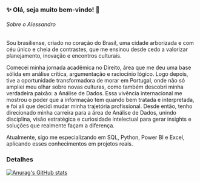 ### ✨ Olá, seja muito bem-vindo! 👋


###### Sobre o Alessandro
Sou brasiliense, criado no coração do Brasil, uma cidade arborizada e com céu único e cheia de contrastes, que me ensinou desde cedo a valorizar planejamento, inovação e encontros culturais.

 Comecei minha jornada acadêmica no Direito, área que me deu uma base sólida em análise crítica, argumentação e raciocínio lógico. Logo depois, tive a oportunidade transformadora de morar em Portugal, onde não só ampliei meu olhar sobre novas culturas, como também descobri minha verdadeira paixão: a Análise de Dados.
 Essa vivência internacional me mostrou o poder que a informação tem quando bem tratada e interpretada, e foi ali que decidi mudar minha trajetória profissional. Desde então, tenho direcionado minha carreira para a área de Análise de Dados, unindo disciplina, visão estratégica e curiosidade intelectual para gerar insights e soluções que realmente façam a diferença.

 Atualmente, sigo me especializando em SQL, Python, Power BI e Excel, aplicando esses conhecimentos em projetos reais.

 ### Detalhes

[![Anurag's GitHub stats](https://github-readme-stats.vercel.app/api?username=alessandrosbeserragithub1406&show_icons=true&theme=dark)](https://github.com/anuraghazra/github-readme-stats)

